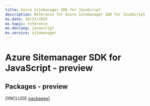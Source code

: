 ```yaml
---
title: Azure Sitemanager SDK for JavaScript
description: Reference for Azure Sitemanager SDK for JavaScript
ms.date: 10/23/2025
ms.topic: reference
ms.devlang: javascript
ms.service: sitemanager
---
```

# Azure Sitemanager SDK for JavaScript - preview
## Packages - preview
[!INCLUDE [packages](sitemanager-index.md)]